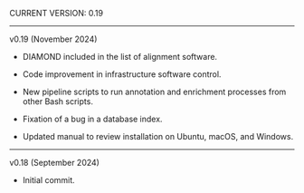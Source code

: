 CURRENT VERSION: 0.19

********************************************************************************

v0.19 (November 2024)

* DIAMOND included in the list of alignment software.

* Code improvement in infrastructure software control.

* New pipeline scripts to run annotation and enrichment processes from other Bash scripts.

* Fixation of a bug in a database index.

* Updated manual to review installation on Ubuntu, macOS, and Windows.

********************************************************************************

v0.18 (September 2024)

* Initial commit.
